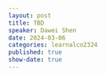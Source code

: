 ```yaml
---
layout: post
title: TBD
speaker: Dawei Shen
date: 2024-03-06
categories: learnalco2324
published: true
show-date: true
---
```

